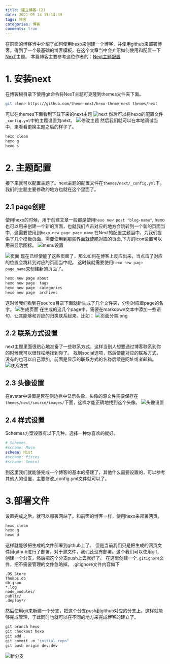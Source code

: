 ```yaml
---
title: 建立博客-(2)
date: 2021-05-14 15:14:39
tags: 博客
categories: 博客
comments: true
---
```

在前面的博客当中介绍了如何使用hexo来创建一个博客，并使用github来部署博客。得到了一个最基础的博客模板，在这个文章当中会介绍如何使用和配置一下[NexT](https://github.com/theme-next/hexo-theme-next)主题。
本篇博客主要参考这位作者的：[Next主题配置](https://www.jianshu.com/p/e4db4f7ed45f)
# 1. 安装next
在博客根目录下使用git命令将NexT主题可克隆到themes文件夹下面。
```bash
git clone https://github.com/theme-next/hexo-theme-next themes/next
```
可以在themes下面看到下载下来的next主题
![next](next.png)
然后可以将hexo的配置文件`_config.yml`中的主题设置为next。
![修改主题](修改主题.png)
然后我们就可以在本地调试当中，来看看更换主题之后的样子了。
```bash
hexo clean 
hexo g
hexo s
```
# 2. 主题配置
接下来就可以配置主题了。next主题的配置文件在`themes/next/_config.yml`下，我们的主题主要修改的地方也就在这个里面了。

## 2.1 page创建
使用hexo的时候，用于创建文章一般都是使用`hexo new post "blog-name"`, hexo也可以用来创建一个新的页面，也就我们点击对应的地方会跳转到一个新的页面当中，这需要使用到`hexo new page page_name`
在Next的配置主题当中，为我们提供了几个模板页面，需要使用到那些界面就使能对应的页面,下方的icon设置可以用来显示图标。
![menu设置](menu设置.png)

![页面](页面.png)
现在已经使能了这些页面了，那么如何在博客上反应出来，当点击了对应的位置会跳转到对应的页面当中呢。
这时候就需要使用`hexo new page page_name`来创建新的页面了。
```bash
hexo new page about
hexo new page  tags
hexo new page  categories
hexo new page  archives
```
这时候我们看到在source目录下面就新生成了几个文件夹，分别对应着page的名字。
![生成页面](生成页面.png)
在生成的这几个page中，需要在markdown文本中添加一些语句，让其能够和对应的归类联系起来。比如：
![页面分类.png](页面分类.png)

## 2.2 联系方式设置
next主题里面很贴心地准备了一些联系方式，这样当别人想要通过博客联系到你的时候就可以很轻松地找到你了。
找到social选项，然后使能对应的联系方式，没有的也可以自己添加，前面是显示的联系方式的名称后续是网址或者邮箱。
![联系方式](联系方式.png)

## 2.3 头像设置
在avatar中设置是否在侧边栏中显示头像，头像的源文件需要保存在`themes/next/source/images/`下面，这样才能正确地找到这个头像。
![头像设置](头像设置.png)

## 2.4 样式设置
Schemes方案设置有以下几种，选择一种你喜欢的就好。
```yml
# Schemes
#scheme: Muse
scheme: Mist
#scheme: Pisces
#scheme: Gemini
```
到这里我们就能够完成一个博客的基本的搭建了，其他什么需要设置的，可以参考其他人的设置，主要修改_config.yml文件就可以了。

# 3.部署文件
设置完成之后，就可以部署网站了。和前面的博客一样，使用hexo来部署网页。
```bash
hexo clean
hexo g
hexo d
```
这样就能够把生成的文件部署到github上了。
但是当前我们只是把生成的网页文件用github进行了部署，对于源文件，我们还没有部署。这个我们可以使用git，创建一个分支，然后把这个分支push上去就好了。
在这里创建一个`.gitignore`文件，把不需要管理的文件忽略掉。
.gitignore文件内容如下

```
.DS_Store
Thumbs.db
db.json
*.log
node_modules/
public/
.deploy*/
```
然后使用git来新建一个分支，把这个分支push到github对应的分支上。这样就能够完成管理，于此同时也就可以在不同的地方来完成博客的建立了。
```c
git branch hexo
git checkout hexo 
git add .
git commit -m "initial repo"
git push origin dev:dev
```
![新分支](新分支.png)
